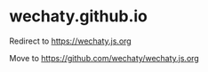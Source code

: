 # wechaty.github.io
Redirect to https://wechaty.js.org

Move to https://github.com/wechaty/wechaty.js.org
